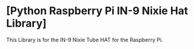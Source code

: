 # [Python Raspberry Pi IN-9 Nixie Hat Library]

This Library is for the IN-9 Nixie Tube HAT for the Raspberry Pi.


